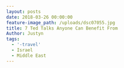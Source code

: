 ```yaml
---
layout: posts
date: 2018-03-26 00:00:00
feature-image_path: /uploads/dsc07055.jpg
title: 7 Ted Talks Anyone Can Benefit From
Author: Justyn
tags:
  - '-travel'
  - Israel
  - Middle East
---
```

